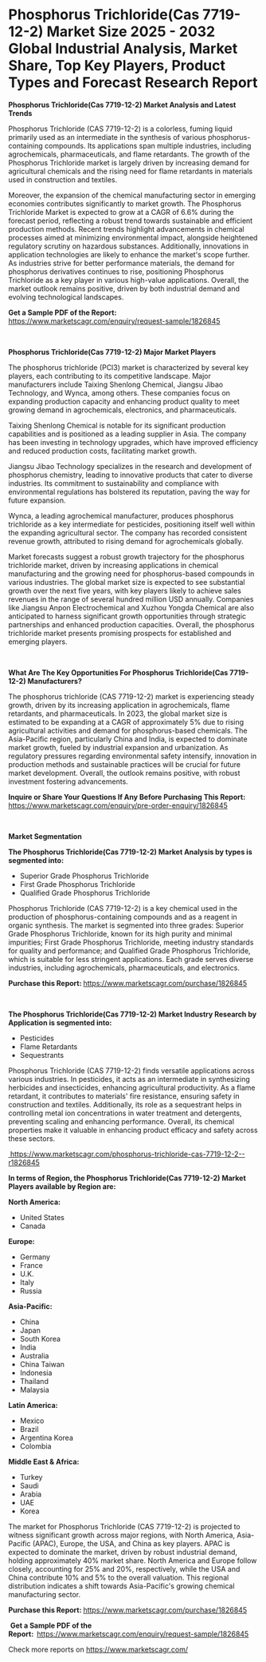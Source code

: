 <p><h1>Phosphorus Trichloride(Cas 7719-12-2) Market Size 2025 - 2032 Global Industrial Analysis, Market Share, Top Key Players, Product Types and Forecast Research Report</h1></p><p><strong>Phosphorus Trichloride(Cas 7719-12-2) Market Analysis and Latest Trends</strong></p>
<p><p>Phosphorus Trichloride (CAS 7719-12-2) is a colorless, fuming liquid primarily used as an intermediate in the synthesis of various phosphorus-containing compounds. Its applications span multiple industries, including agrochemicals, pharmaceuticals, and flame retardants. The growth of the Phosphorus Trichloride market is largely driven by increasing demand for agricultural chemicals and the rising need for flame retardants in materials used in construction and textiles. </p><p>Moreover, the expansion of the chemical manufacturing sector in emerging economies contributes significantly to market growth. The Phosphorus Trichloride Market is expected to grow at a CAGR of 6.6% during the forecast period, reflecting a robust trend towards sustainable and efficient production methods. Recent trends highlight advancements in chemical processes aimed at minimizing environmental impact, alongside heightened regulatory scrutiny on hazardous substances. Additionally, innovations in application technologies are likely to enhance the market's scope further. As industries strive for better performance materials, the demand for phosphorus derivatives continues to rise, positioning Phosphorus Trichloride as a key player in various high-value applications. Overall, the market outlook remains positive, driven by both industrial demand and evolving technological landscapes.</p></p>
<p><strong>Get a Sample PDF of the Report:&nbsp;</strong> <a href="https://www.marketscagr.com/enquiry/request-sample/1826845?utm_campaign=2236&utm_medium=2&utm_source=Github&utm_content=ia&utm_term=03022025&utm_id=phosphorus-trichloridecas-7719-12-2">https://www.marketscagr.com/enquiry/request-sample/1826845</a></p>
<p>&nbsp;</p>
<p><strong>Phosphorus Trichloride(Cas 7719-12-2) Major Market Players</strong></p>
<p><p>The phosphorus trichloride (PCl3) market is characterized by several key players, each contributing to its competitive landscape. Major manufacturers include Taixing Shenlong Chemical, Jiangsu Jibao Technology, and Wynca, among others. These companies focus on expanding production capacity and enhancing product quality to meet growing demand in agrochemicals, electronics, and pharmaceuticals.</p><p>Taixing Shenlong Chemical is notable for its significant production capabilities and is positioned as a leading supplier in Asia. The company has been investing in technology upgrades, which have improved efficiency and reduced production costs, facilitating market growth. </p><p>Jiangsu Jibao Technology specializes in the research and development of phosphorus chemistry, leading to innovative products that cater to diverse industries. Its commitment to sustainability and compliance with environmental regulations has bolstered its reputation, paving the way for future expansion.</p><p>Wynca, a leading agrochemical manufacturer, produces phosphorus trichloride as a key intermediate for pesticides, positioning itself well within the expanding agricultural sector. The company has recorded consistent revenue growth, attributed to rising demand for agrochemicals globally.</p><p>Market forecasts suggest a robust growth trajectory for the phosphorus trichloride market, driven by increasing applications in chemical manufacturing and the growing need for phosphorus-based compounds in various industries. The global market size is expected to see substantial growth over the next five years, with key players likely to achieve sales revenues in the range of several hundred million USD annually. Companies like Jiangsu Anpon Electrochemical and Xuzhou Yongda Chemical are also anticipated to harness significant growth opportunities through strategic partnerships and enhanced production capacities. Overall, the phosphorus trichloride market presents promising prospects for established and emerging players.</p></p>
<p>&nbsp;</p>
<p><strong>What Are The Key Opportunities For Phosphorus Trichloride(Cas 7719-12-2) Manufacturers?</strong></p>
<p><p>The phosphorus trichloride (CAS 7719-12-2) market is experiencing steady growth, driven by its increasing application in agrochemicals, flame retardants, and pharmaceuticals. In 2023, the global market size is estimated to be expanding at a CAGR of approximately 5% due to rising agricultural activities and demand for phosphorus-based chemicals. The Asia-Pacific region, particularly China and India, is expected to dominate market growth, fueled by industrial expansion and urbanization. As regulatory pressures regarding environmental safety intensify, innovation in production methods and sustainable practices will be crucial for future market development. Overall, the outlook remains positive, with robust investment fostering advancements.</p></p>
<p><strong>Inquire or Share Your Questions If Any Before Purchasing This Report:</strong> <a href="https://www.marketscagr.com/enquiry/pre-order-enquiry/1826845?utm_campaign=2236&utm_medium=2&utm_source=Github&utm_content=ia&utm_term=03022025&utm_id=phosphorus-trichloridecas-7719-12-2">https://www.marketscagr.com/enquiry/pre-order-enquiry/1826845</a></p>
<p>&nbsp;</p>
<p><strong>Market Segmentation</strong></p>
<p><strong>The Phosphorus Trichloride(Cas 7719-12-2) Market Analysis by types is segmented into:</strong></p>
<p><ul><li>Superior Grade Phosphorus Trichloride</li><li>First Grade Phosphorus Trichloride</li><li>Qualified Grade Phosphorus Trichloride</li></ul></p>
<p><p>Phosphorus Trichloride (CAS 7719-12-2) is a key chemical used in the production of phosphorus-containing compounds and as a reagent in organic synthesis. The market is segmented into three grades: Superior Grade Phosphorus Trichloride, known for its high purity and minimal impurities; First Grade Phosphorus Trichloride, meeting industry standards for quality and performance; and Qualified Grade Phosphorus Trichloride, which is suitable for less stringent applications. Each grade serves diverse industries, including agrochemicals, pharmaceuticals, and electronics.</p></p>
<p><strong>Purchase this Report:&nbsp;</strong><a href="https://www.marketscagr.com/purchase/1826845?utm_campaign=2236&utm_medium=2&utm_source=Github&utm_content=ia&utm_term=03022025&utm_id=phosphorus-trichloridecas-7719-12-2">https://www.marketscagr.com/purchase/1826845</a></p>
<p>&nbsp;</p>
<p><strong>The Phosphorus Trichloride(Cas 7719-12-2) Market Industry Research by Application is segmented into:</strong></p>
<p><ul><li>Pesticides</li><li>Flame Retardants</li><li>Sequestrants</li></ul></p>
<p><p>Phosphorus Trichloride (CAS 7719-12-2) finds versatile applications across various industries. In pesticides, it acts as an intermediate in synthesizing herbicides and insecticides, enhancing agricultural productivity. As a flame retardant, it contributes to materials' fire resistance, ensuring safety in construction and textiles. Additionally, its role as a sequestrant helps in controlling metal ion concentrations in water treatment and detergents, preventing scaling and enhancing performance. Overall, its chemical properties make it valuable in enhancing product efficacy and safety across these sectors.</p></p>
<p><a href="https://www.marketscagr.com/phosphorus-trichloride-cas-7719-12-2--r1826845?utm_campaign=2236&utm_medium=2&utm_source=Github&utm_content=ia&utm_term=03022025&utm_id=phosphorus-trichloridecas-7719-12-2">&nbsp;https://www.marketscagr.com/phosphorus-trichloride-cas-7719-12-2--r1826845</a></p>
<p><strong>In terms of Region, the Phosphorus Trichloride(Cas 7719-12-2) Market Players available by Region are:</strong></p>
<p>
    <p> <strong> North America: </strong>
        <ul>
            <li>United States</li>
            <li>Canada</li>
        </ul>
        </p> 
    <p> <strong> Europe: </strong>
        <ul>
            <li>Germany</li>
            <li>France</li>
            <li>U.K.</li>
            <li>Italy</li>
            <li>Russia</li>
        </ul>
        </p> 
    <p> <strong> Asia-Pacific: </strong>
        <ul>
            <li>China</li>
            <li>Japan</li>
            <li>South Korea</li>
            <li>India</li>
            <li>Australia</li>
            <li>China Taiwan</li>
            <li>Indonesia</li>
            <li>Thailand</li>
            <li>Malaysia</li>
        </ul>
        </p> 
    <p> <strong> Latin America: </strong>
        <ul>
            <li>Mexico</li>
            <li>Brazil</li>
            <li>Argentina Korea</li>
            <li>Colombia</li>
        </ul>
        </p> 
    <p> <strong> Middle East & Africa: </strong>
        <ul>
            <li>Turkey</li>
            <li>Saudi</li>
            <li>Arabia</li>
            <li>UAE</li>
            <li>Korea</li>
        </ul>
    </p>
    </p>
<p><p>The market for Phosphorus Trichloride (CAS 7719-12-2) is projected to witness significant growth across major regions, with North America, Asia-Pacific (APAC), Europe, the USA, and China as key players. APAC is expected to dominate the market, driven by robust industrial demand, holding approximately 40% market share. North America and Europe follow closely, accounting for 25% and 20%, respectively, while the USA and China contribute 10% and 5% to the overall valuation. This regional distribution indicates a shift towards Asia-Pacific's growing chemical manufacturing sector.</p></p>
<p><strong>Purchase this Report: </strong><a href="https://www.marketscagr.com/purchase/1826845?utm_campaign=2236&utm_medium=2&utm_source=Github&utm_content=ia&utm_term=03022025&utm_id=phosphorus-trichloridecas-7719-12-2">https://www.marketscagr.com/purchase/1826845</a></p>
<p>&nbsp;<strong>Get a Sample PDF of the Report:&nbsp;&nbsp;</strong><a href="https://www.marketscagr.com/enquiry/request-sample/1826845?utm_campaign=2236&utm_medium=2&utm_source=Github&utm_content=ia&utm_term=03022025&utm_id=phosphorus-trichloridecas-7719-12-2">https://www.marketscagr.com/enquiry/request-sample/1826845</a></p>
<p><strong></strong></p>
<p>Check more reports on <a href="https://www.marketscagr.com/?utm_campaign=2236&utm_medium=2&utm_source=Github&utm_content=ia&utm_term=03022025&utm_id=phosphorus-trichloridecas-7719-12-2">https://www.marketscagr.com/</a></p>